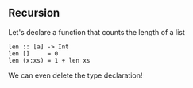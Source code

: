 ##  Recursion

Let's declare a function that counts the length of a list

    len :: [a] -> Int
    len []     = 0
    len (x:xs) = 1 + len xs

We can even delete the type declaration!
